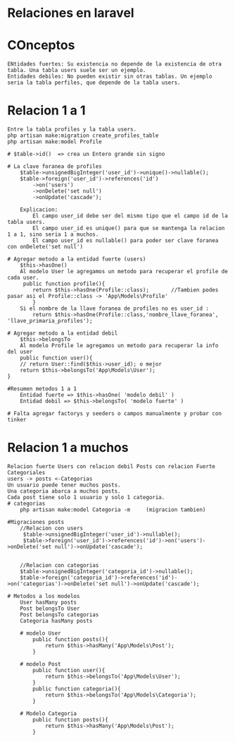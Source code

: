 # Relaciones en laravel


# COnceptos
    ENtidades fuertes: Su existencia no depende de la existencia de otra tabla. Una tabla users suele ser un ejemplo.
    Entidades debiles: No pueden existir sin otras tablas. Un ejemplo seria la tabla perfiles, que depende de la tabla users.

# Relacion 1 a 1
    Entre la tabla profiles y la tabla users.
    php artisan make:migration create_profiles_table
    php artisan make:model Profile

    # $table->id()  => crea un Entero grande sin signo

    # La clave foranea de profiles
        $table->unsignedBigInteger('user_id')->unique()->nullable();
        $table->foreign('user_id')->references('id')
            ->on('users')
            ->onDelete('set null')
            ->onUpdate('cascade');

        Explicacion:
            El campo user_id debe ser del mismo tipo que el campo id de la tabla users.
            El campo user_id es unique() para que se mantenga la relacion 1 a 1, sino seria 1 a muchos.
            El campo user_id es nullable() para poder ser clave foranea con onDelete('set null')

    # Agregar metodo a la entidad fuerte (users)
        $this->hasOne()
        Al modelo User le agregamos un metodo para recuperar el profile de cada user.
         public function profile(){
            return $this->hasOne(Profile::class);       //Tambien podes pasar asi el Profile::class -> 'App\Models\Profile'
            }
        Si el nombre de la llave foranea de profiles no es user_id :
            return $this->hasOne(Profile::class,'nombre_llave_foranea', 'llave_primaria_profiles');
        
    # Agregar metodo a la entidad debil
        $this->belongsTo
        Al modelo Profile le agregamos un metodo para recuperar la info del user
        public function user(){
        // return User::find($this->user_id); o mejor
        return $this->belongsTo('App\Models\User');
    }

    #Resumen metodos 1 a 1
        Entidad fuerte => $this->hasOne( 'modelo debil' )
        Entidad debil => $this->belongsTo( 'modelo fuerte' )

    # Falta agregar factorys y seeders o campos manualmente y probar con tinker

# Relacion 1 a muchos
    Relacion fuerte Users con relacion debil Posts con relacion Fuerte Categoriales
    users -> posts <-Categorias
    Un usuario puede tener muchos posts.
    Una categoria abarca a muchos posts.
    Cada post tiene solo 1 usuario y solo 1 categoria.
    # categorias 
        php artisan make:model Categoria -m     (migracion tambien)
    
    #Migraciones posts
        //Relacion con users
         $table->unsignedBigInteger('user_id')->nullable();
         $table->foreign('user_id')->references('id')->on('users')->onDelete('set null')->onUpdate('cascade');
            
            
        //Relacion con categorias
        $table->unsignedBigInteger('categoria_id')->nullable();
        $table->foreign('categoria_id')->references('id')->on('categorias')->onDelete('set null')->onUpdate('cascade');

    # Metodos a los modelos
        User hasMany posts
        Post belongsTo User
        Post belongsTo categorias
        Categoria hasMany posts

        # modelo User
            public function posts(){
                return $this->hasMany('App\Models\Post');
            }

        # modelo Post
            public function user(){
                return $this->belongsTo('App\Models\User');
            }
            public function categoria(){
                return $this->belongsTo('App\Models\Categoria');
            }

        # Modelo Categoria
            public function posts(){
                return $this->hasMany('App\Models\Post');
            }